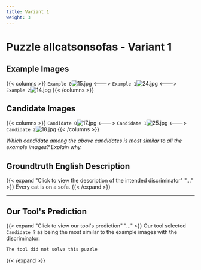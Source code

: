 ```yaml
---
title: Variant 1
weight: 3
---
```


# Puzzle allcatsonsofas - Variant 1

## Example Images
{{< columns >}}
`Example 0`![15.jpg](/natscene_data/images/15.jpg)
<--->
`Example 1`![24.jpg](/natscene_data/images/24.jpg)
<--->
`Example 2`![14.jpg](/natscene_data/images/14.jpg)
{{< /columns >}}

## Candidate Images
{{< columns >}}
`Candidate 0`![17.jpg](/natscene_data/images/17.jpg)
<--->
`Candidate 1`![25.jpg](/natscene_data/images/25.jpg)
<--->
`Candidate 2`![18.jpg](/natscene_data/images/18.jpg)
{{< /columns >}}

*Which candidate among the above candidates is most similar to all the example images? Explain why.*

## Groundtruth English Description

{{< expand "Click to view the description of the intended discriminator" "..." >}}
Every cat is on a sofa.
{{< /expand >}}

---



## Our Tool's Prediction

{{< expand "Click to view our tool's prediction" "..." >}}
Our tool selected `Candidate ?` as being the most similar to the example images with the discriminator:
```plaintext
The tool did not solve this puzzle
```
{{< /expand >}}
